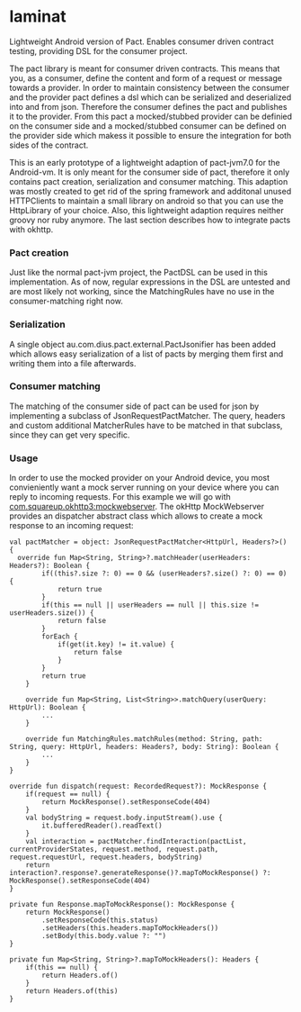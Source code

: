 # laminat
Lightweight Android version of Pact. Enables consumer driven contract testing, providing DSL for the consumer project.

The pact library is meant for consumer driven contracts. This means that you, as a consumer, define the content and form of a request or message towards a provider.
In order to maintain consistency between the consumer and the provider pact defines a dsl which can be serialized and deserialized into and from json.
Therefore the consumer defines the pact and publishes it to the provider.
From this pact a mocked/stubbed provider can be definied on the consumer side and a mocked/stubbed consumer can be defined on the provider side which makess it possible to ensure the integration for both sides of the contract.

This is an early prototype of a lightweight adaption of pact-jvm7.0 for the Android-vm. It is only meant for the consumer side of pact,
therefore it only contains pact creation, serialization and consumer matching. This adaption was mostly created to get rid of the spring framework and additonal unused HTTPClients to maintain a small library on android so that you can use the HttpLibrary of your choice.
Also, this lightweight adaption requires neither groovy nor ruby anymore.
The last section describes how to integrate pacts with okhttp.

### Pact creation
Just like the normal pact-jvm project, the PactDSL can be used in this implementation.
As of now, regular expressions in the DSL are untested and are most likely not working, since the MatchingRules have no use in the consumer-matching right now.

### Serialization
A single object au.com.dius.pact.external.PactJsonifier has been added which allows easy serialization of a list of pacts by merging them first and writing them into a file afterwards.

### Consumer matching
The matching of the consumer side of pact can be used for json by implementing a subclass of JsonRequestPactMatcher.
The query, headers and custom additional MatcherRules have to be matched in that subclass, since they can get very specific.

### Usage
In order to use the mocked provider on your Android device, you most convieniently want a mock server running on your device where you can reply to incoming requests.
For this example we will go with [com.squareup.okhttp3:mockwebserver](https://github.com/square/okhttp).
The okHttp MockWebserver provides an dispatcher abstract class which allows to create a mock response to an incoming request:
```
val pactMatcher = object: JsonRequestPactMatcher<HttpUrl, Headers?>() {
  override fun Map<String, String>?.matchHeader(userHeaders: Headers?): Boolean {
        if((this?.size ?: 0) == 0 && (userHeaders?.size() ?: 0) == 0) {
            return true
        }
        if(this == null || userHeaders == null || this.size != userHeaders.size()) {
            return false
        }
        forEach {
            if(get(it.key) != it.value) {
                return false
            }
        }
        return true
    }

    override fun Map<String, List<String>>.matchQuery(userQuery: HttpUrl): Boolean {
        ...
    }

    override fun MatchingRules.matchRules(method: String, path: String, query: HttpUrl, headers: Headers?, body: String): Boolean {
        ...
    }
}

override fun dispatch(request: RecordedRequest?): MockResponse {
    if(request == null) {
        return MockResponse().setResponseCode(404)
    }
    val bodyString = request.body.inputStream().use {
        it.bufferedReader().readText()
    }
    val interaction = pactMatcher.findInteraction(pactList, currentProviderStates, request.method, request.path, request.requestUrl, request.headers, bodyString)
    return interaction?.response?.generateResponse()?.mapToMockResponse() ?: MockResponse().setResponseCode(404)
}

private fun Response.mapToMockResponse(): MockResponse {
    return MockResponse()
        .setResponseCode(this.status)
        .setHeaders(this.headers.mapToMockHeaders())
        .setBody(this.body.value ?: "")
}

private fun Map<String, String>?.mapToMockHeaders(): Headers {
    if(this == null) {
        return Headers.of()
    }
    return Headers.of(this)
}
```
